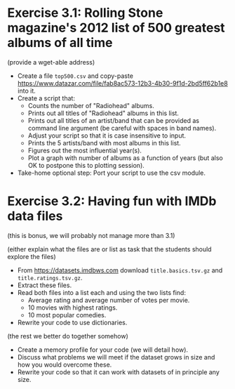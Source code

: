 

# Exercise 3.1: Rolling Stone magazine's 2012 list of 500 greatest albums of all time

(provide a wget-able address)

- Create a file `top500.csv` and copy-paste https://www.datazar.com/file/fab8ac573-12b3-4b30-9f1d-2bd5ff62b1e8 into it.
- Create a script that:
  - Counts the number of "Radiohead" albums.
  - Prints out all titles of "Radiohead" albums in this list.
  - Prints out all titles of an artist/band that can be provided as command line argument (be careful with spaces in band names).
  - Adjust your script so that it is case insensitive to input.
  - Prints the 5 artists/band with most albums in this list.
  - Figures out the most influential year(s).
  - Plot a graph with number of albums as a function of years (but also OK to postpone this to plotting session).
- Take-home optional step: Port your script to use the csv module.


# Exercise 3.2: Having fun with IMDb data files

(this is bonus, we will probably not manage more than 3.1)

(either explain what the files are or list as task that the students should explore the files)

- From https://datasets.imdbws.com download `title.basics.tsv.gz` and `title.ratings.tsv.gz`.
- Extract these files.
- Read both files into a list each and using the two lists find:
   - Average rating and average number of votes per movie.
   - 10 movies with highest ratings.
   - 10 most popular comedies.
- Rewrite your code to use dictionaries.

(the rest we better do together somehow)

- Create a memory profile for your code (we will detail how).
- Discuss what problems we will meet if the dataset grows in size and how you would overcome these.
- Rewrite your code so that it can work with datasets of in principle any size.
